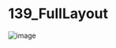 # 139_FullLayout
![image](https://github.com/sarahannata/139_FullLayout/assets/115075717/8d14cd05-e357-4dc7-9d99-e0f93f25dd4e)

